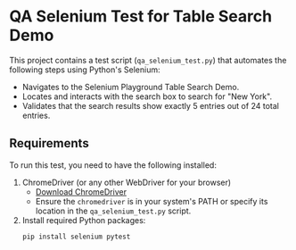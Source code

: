 # QA Selenium Test for Table Search Demo

This project contains a test script (`qa_selenium_test.py`) that automates the following steps using Python's Selenium:

- Navigates to the Selenium Playground Table Search Demo.
- Locates and interacts with the search box to search for "New York".
- Validates that the search results show exactly 5 entries out of 24 total entries.

## Requirements

To run this test, you need to have the following installed:

1. ChromeDriver (or any other WebDriver for your browser)
   - [Download ChromeDriver](https://sites.google.com/a/chromium.org/chromedriver/)
   - Ensure the `chromedriver` is in your system's PATH or specify its location in the `qa_selenium_test.py` script.
2. Install required Python packages:
   ```bash
   pip install selenium pytest
